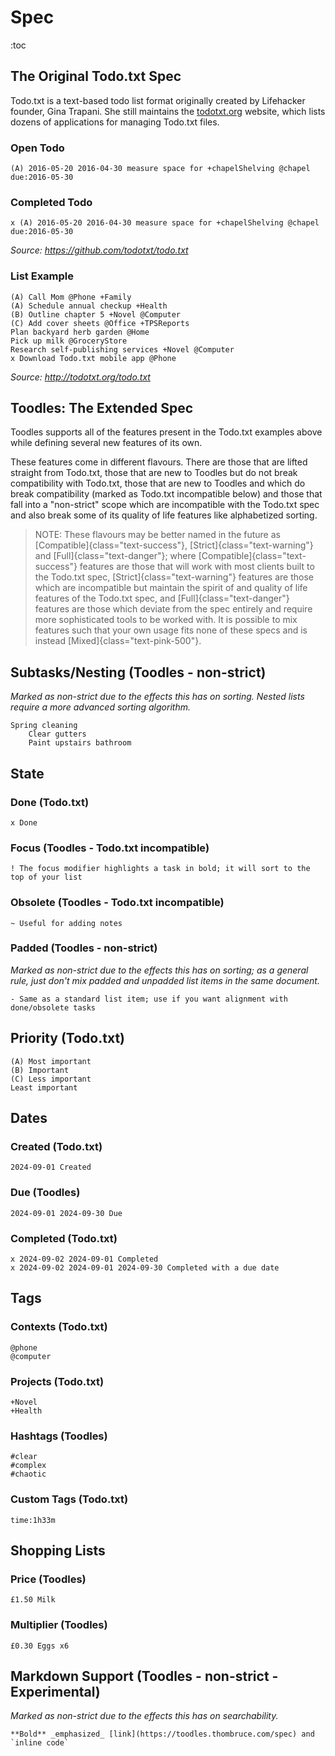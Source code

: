 # Spec

:toc

## The Original Todo.txt Spec

Todo.txt is a text-based todo list format originally created by Lifehacker founder, Gina Trapani. She still maintains the [todotxt.org](http://todotxt.org) website, which lists dozens of applications for managing Todo.txt files.

### Open Todo

```todotxt
(A) 2016-05-20 2016-04-30 measure space for +chapelShelving @chapel due:2016-05-30
```

### Completed Todo

```todotxt
x (A) 2016-05-20 2016-04-30 measure space for +chapelShelving @chapel due:2016-05-30
```

_Source: <https://github.com/todotxt/todo.txt>_

### List Example

```todotxt
(A) Call Mom @Phone +Family
(A) Schedule annual checkup +Health
(B) Outline chapter 5 +Novel @Computer
(C) Add cover sheets @Office +TPSReports
Plan backyard herb garden @Home
Pick up milk @GroceryStore
Research self-publishing services +Novel @Computer
x Download Todo.txt mobile app @Phone
```

_Source: <http://todotxt.org/todo.txt>_

## Toodles: The Extended Spec

Toodles supports all of the features present in the Todo.txt examples above while defining several new features of its own.

These features come in different flavours. There are those that are lifted straight from Todo.txt, those that are new to Toodles but do not break compatibility with Todo.txt, those that are new to Toodles and which do break compatibility (marked as Todo.txt incompatible below) and those that fall into a "non-strict" scope which are incompatible with the Todo.txt spec and also break some of its quality of life features like alphabetized sorting.

> NOTE: These flavours may be better named in the future as [Compatible]{class="text-success"}, [Strict]{class="text-warning"} and [Full]{class="text-danger"}; where [Compatible]{class="text-success"} features are those that will work with most clients built to the Todo.txt spec, [Strict]{class="text-warning"} features are those which are incompatible but maintain the spirit of and quality of life features of the Todo.txt spec, and [Full]{class="text-danger"} features are those which deviate from the spec entirely and require more sophisticated tools to be worked with. It is possible to mix features such that your own usage fits none of these specs and is instead [Mixed]{class="text-pink-500"}.

## Subtasks/Nesting (Toodles - non-strict)

_Marked as non-strict due to the effects this has on sorting. Nested lists require a more advanced sorting algorithm._

```toodles
Spring cleaning
    Clear gutters
    Paint upstairs bathroom
```

## State

### Done (Todo.txt)

```toodles
x Done
```

### Focus (Toodles - Todo.txt incompatible)

```toodles
! The focus modifier highlights a task in bold; it will sort to the top of your list
```

### Obsolete (Toodles - Todo.txt incompatible)

```toodles
~ Useful for adding notes
```

### Padded (Toodles - non-strict)

_Marked as non-strict due to the effects this has on sorting; as a general rule, just don't mix padded and unpadded list items in the same document._

```toodles
- Same as a standard list item; use if you want alignment with done/obsolete tasks
```

## Priority (Todo.txt)

```toodles
(A) Most important
(B) Important
(C) Less important
Least important
```

## Dates

### Created (Todo.txt)

```toodles
2024-09-01 Created
```

### Due (Toodles)

```toodles
2024-09-01 2024-09-30 Due
```

### Completed (Todo.txt)

```toodles
x 2024-09-02 2024-09-01 Completed
x 2024-09-02 2024-09-01 2024-09-30 Completed with a due date
```

## Tags

### Contexts (Todo.txt)

```toodles
@phone
@computer
```

### Projects (Todo.txt)

```toodles
+Novel
+Health
```

### Hashtags (Toodles)

```toodles
#clear
#complex
#chaotic
```

### Custom Tags (Todo.txt)

```toodles
time:1h33m
```

## Shopping Lists

### Price (Toodles)

```toodles
£1.50 Milk
```

### Multiplier (Toodles)

```toodles
£0.30 Eggs x6
```

## Markdown Support (Toodles - non-strict - Experimental)

_Marked as non-strict due to the effects this has on searchability._

```toodles
**Bold** _emphasized_ [link](https://toodles.thombruce.com/spec) and `inline code`
```

